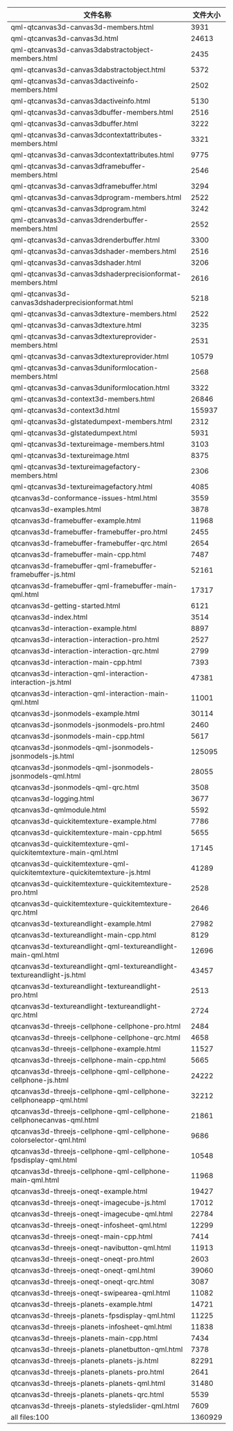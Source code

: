 文件名称 | 文件大小
---|---
qml-qtcanvas3d-canvas3d-members.html|3931
qml-qtcanvas3d-canvas3d.html|24613
qml-qtcanvas3d-canvas3dabstractobject-members.html|2435
qml-qtcanvas3d-canvas3dabstractobject.html|5372
qml-qtcanvas3d-canvas3dactiveinfo-members.html|2502
qml-qtcanvas3d-canvas3dactiveinfo.html|5130
qml-qtcanvas3d-canvas3dbuffer-members.html|2516
qml-qtcanvas3d-canvas3dbuffer.html|3222
qml-qtcanvas3d-canvas3dcontextattributes-members.html|3321
qml-qtcanvas3d-canvas3dcontextattributes.html|9775
qml-qtcanvas3d-canvas3dframebuffer-members.html|2546
qml-qtcanvas3d-canvas3dframebuffer.html|3294
qml-qtcanvas3d-canvas3dprogram-members.html|2522
qml-qtcanvas3d-canvas3dprogram.html|3242
qml-qtcanvas3d-canvas3drenderbuffer-members.html|2552
qml-qtcanvas3d-canvas3drenderbuffer.html|3300
qml-qtcanvas3d-canvas3dshader-members.html|2516
qml-qtcanvas3d-canvas3dshader.html|3206
qml-qtcanvas3d-canvas3dshaderprecisionformat-members.html|2616
qml-qtcanvas3d-canvas3dshaderprecisionformat.html|5218
qml-qtcanvas3d-canvas3dtexture-members.html|2522
qml-qtcanvas3d-canvas3dtexture.html|3235
qml-qtcanvas3d-canvas3dtextureprovider-members.html|2531
qml-qtcanvas3d-canvas3dtextureprovider.html|10579
qml-qtcanvas3d-canvas3duniformlocation-members.html|2568
qml-qtcanvas3d-canvas3duniformlocation.html|3322
qml-qtcanvas3d-context3d-members.html|26846
qml-qtcanvas3d-context3d.html|155937
qml-qtcanvas3d-glstatedumpext-members.html|2312
qml-qtcanvas3d-glstatedumpext.html|5931
qml-qtcanvas3d-textureimage-members.html|3103
qml-qtcanvas3d-textureimage.html|8375
qml-qtcanvas3d-textureimagefactory-members.html|2306
qml-qtcanvas3d-textureimagefactory.html|4085
qtcanvas3d-conformance-issues-html.html|3559
qtcanvas3d-examples.html|3878
qtcanvas3d-framebuffer-example.html|11968
qtcanvas3d-framebuffer-framebuffer-pro.html|2455
qtcanvas3d-framebuffer-framebuffer-qrc.html|2654
qtcanvas3d-framebuffer-main-cpp.html|7487
qtcanvas3d-framebuffer-qml-framebuffer-framebuffer-js.html|52161
qtcanvas3d-framebuffer-qml-framebuffer-main-qml.html|17317
qtcanvas3d-getting-started.html|6121
qtcanvas3d-index.html|3514
qtcanvas3d-interaction-example.html|8897
qtcanvas3d-interaction-interaction-pro.html|2527
qtcanvas3d-interaction-interaction-qrc.html|2799
qtcanvas3d-interaction-main-cpp.html|7393
qtcanvas3d-interaction-qml-interaction-interaction-js.html|47381
qtcanvas3d-interaction-qml-interaction-main-qml.html|11001
qtcanvas3d-jsonmodels-example.html|30114
qtcanvas3d-jsonmodels-jsonmodels-pro.html|2460
qtcanvas3d-jsonmodels-main-cpp.html|5617
qtcanvas3d-jsonmodels-qml-jsonmodels-jsonmodels-js.html|125095
qtcanvas3d-jsonmodels-qml-jsonmodels-jsonmodels-qml.html|28055
qtcanvas3d-jsonmodels-qml-qrc.html|3508
qtcanvas3d-logging.html|3677
qtcanvas3d-qmlmodule.html|5592
qtcanvas3d-quickitemtexture-example.html|7786
qtcanvas3d-quickitemtexture-main-cpp.html|5655
qtcanvas3d-quickitemtexture-qml-quickitemtexture-main-qml.html|17145
qtcanvas3d-quickitemtexture-qml-quickitemtexture-quickitemtexture-js.html|41289
qtcanvas3d-quickitemtexture-quickitemtexture-pro.html|2528
qtcanvas3d-quickitemtexture-quickitemtexture-qrc.html|2646
qtcanvas3d-textureandlight-example.html|27982
qtcanvas3d-textureandlight-main-cpp.html|8129
qtcanvas3d-textureandlight-qml-textureandlight-main-qml.html|12696
qtcanvas3d-textureandlight-qml-textureandlight-textureandlight-js.html|43457
qtcanvas3d-textureandlight-textureandlight-pro.html|2513
qtcanvas3d-textureandlight-textureandlight-qrc.html|2724
qtcanvas3d-threejs-cellphone-cellphone-pro.html|2484
qtcanvas3d-threejs-cellphone-cellphone-qrc.html|4658
qtcanvas3d-threejs-cellphone-example.html|11527
qtcanvas3d-threejs-cellphone-main-cpp.html|5665
qtcanvas3d-threejs-cellphone-qml-cellphone-cellphone-js.html|24222
qtcanvas3d-threejs-cellphone-qml-cellphone-cellphoneapp-qml.html|32212
qtcanvas3d-threejs-cellphone-qml-cellphone-cellphonecanvas-qml.html|21861
qtcanvas3d-threejs-cellphone-qml-cellphone-colorselector-qml.html|9686
qtcanvas3d-threejs-cellphone-qml-cellphone-fpsdisplay-qml.html|10548
qtcanvas3d-threejs-cellphone-qml-cellphone-main-qml.html|11968
qtcanvas3d-threejs-oneqt-example.html|19427
qtcanvas3d-threejs-oneqt-imagecube-js.html|17012
qtcanvas3d-threejs-oneqt-imagecube-qml.html|22784
qtcanvas3d-threejs-oneqt-infosheet-qml.html|12299
qtcanvas3d-threejs-oneqt-main-cpp.html|7414
qtcanvas3d-threejs-oneqt-navibutton-qml.html|11913
qtcanvas3d-threejs-oneqt-oneqt-pro.html|2603
qtcanvas3d-threejs-oneqt-oneqt-qml.html|39060
qtcanvas3d-threejs-oneqt-oneqt-qrc.html|3087
qtcanvas3d-threejs-oneqt-swipearea-qml.html|11082
qtcanvas3d-threejs-planets-example.html|14721
qtcanvas3d-threejs-planets-fpsdisplay-qml.html|11225
qtcanvas3d-threejs-planets-infosheet-qml.html|11838
qtcanvas3d-threejs-planets-main-cpp.html|7434
qtcanvas3d-threejs-planets-planetbutton-qml.html|7378
qtcanvas3d-threejs-planets-planets-js.html|82291
qtcanvas3d-threejs-planets-planets-pro.html|2641
qtcanvas3d-threejs-planets-planets-qml.html|31480
qtcanvas3d-threejs-planets-planets-qrc.html|5539
qtcanvas3d-threejs-planets-styledslider-qml.html|7609
all files:100|1360929

